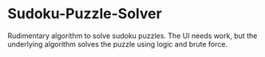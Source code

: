 Sudoku-Puzzle-Solver
====================

Rudimentary algorithm to solve sudoku puzzles. The UI needs work, but the underlying algorithm solves the puzzle using logic and brute force.
